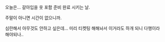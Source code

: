 오늘은... 갈아입을 옷 포함 준비 완료 시키는 날.

주말이 아니면 시간이 없으니까.

심란해서 아무것도 안하고 싶은데...
미리 티켓팅 해해놔서 이거라도 하개 되니 다행이라 해야되나..
